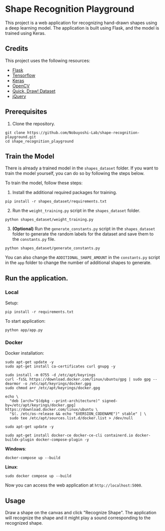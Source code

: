 # Shape Recognition Playground

This project is a web application for recognizing hand-drawn shapes using a deep learning model. The application is built using Flask, and the model is trained using Keras.

## Credits

This project uses the following resources:

- [Flask](https://flask.palletsprojects.com/)
- [Tensorflow](https://www.tensorflow.org/)
- [Keras](https://keras.io/)
- [OpenCV](https://opencv.org/)
- [Quick, Draw! Dataset](https://quickdraw.readthedocs.io/)
- [jQuery](https://code.jquery.com/)

## Prerequisites

1. Clone the repository.

```
git clone https://github.com/Nobuyoshi-Lab/shape-recognition-playground.git
cd shape_recognition_playground
```

## Train the Model

There is already a trained model in the `shapes_dataset` folder. If you want to train the model yourself, you can do so by following the steps below.

To train the model, follow these steps:

1. Install the additional required packages for training.

```
pip install -r shapes_dataset/requirements.txt
```

2. Run the `weight_training.py` script in the `shapes_dataset` folder.

```
python shapes_dataset/weight_training.py
```

3. **(Optional)** Run the `generate_constants.py` script in the `shapes_dataset` folder to generate the random labels for the dataset and save them to the `constants.py` file.

```
python shapes_dataset/generate_constants.py
```

You can also change the `ADDITIONAL_SHAPE_AMOUNT` in the `constants.py` script in the `app` folder to change the number of additional shapes to generate.

## Run the application.

### Local

Setup:

```
pip install -r requirements.txt
```

To start application:

```
python app/app.py
```

### Docker

Docker installation:

```
sudo apt-get update -y
sudo apt-get install ca-certificates curl gnupg -y

sudo install -m 0755 -d /etc/apt/keyrings
curl -fsSL https://download.docker.com/linux/ubuntu/gpg | sudo gpg --dearmor -o /etc/apt/keyrings/docker.gpg
sudo chmod a+r /etc/apt/keyrings/docker.gpg

echo \
  "deb [arch="$(dpkg --print-architecture)" signed-by=/etc/apt/keyrings/docker.gpg] https://download.docker.com/linux/ubuntu \
  "$(. /etc/os-release && echo "$VERSION_CODENAME")" stable" | \
  sudo tee /etc/apt/sources.list.d/docker.list > /dev/null

sudo apt-get update -y

sudo apt-get install docker-ce docker-ce-cli containerd.io docker-buildx-plugin docker-compose-plugin -y
```

**Windows**:

```
docker-compose up --build
```

**Linux**:

```
sudo docker compose up --build
```

Now you can access the web application at `http://localhost:5000`.

## Usage

Draw a shape on the canvas and click "Recognize Shape". The application will recognize the shape and it might play a sound corresponding to the recognized shape.
